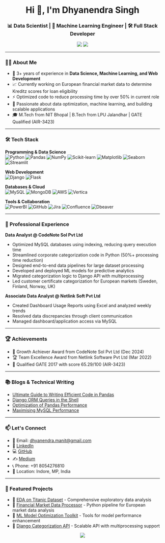 <!-- Header -->
<h1 align="center">Hi 👋, I'm Dhyanendra Singh</h1>
<h3 align="center">📊 Data Scientist | 🤖 Machine Learning Engineer | 🛠️ Full Stack Developer</h3>

<!-- GitHub Stats Card -->
<p align="center">
  <img src="https://github-readme-stats.vercel.app/api?username=DhyanendraSinghSikarwar&show_icons=true&theme=radical" />
  <img src="https://github-readme-streak-stats.herokuapp.com?user=DhyanendraSinghSikarwar&theme=radical&hide_border=true" />
</p>

---

### 🧑‍💻 About Me

- 💼 3+ years of experience in **Data Science, Machine Learning, and Web Development**
- 📈 Currently working on European financial market data to determine Kreditz scores for loan eligibility
- ⚡ Optimized code to reduce processing time by over 50% in current role
- 🌱 Passionate about data optimization, machine learning, and building scalable applications
- 🎓 M.Tech from NIT Bhopal | B.Tech from LPU Jalandhar | GATE Qualified (AIR-3423)

---

### 🛠 Tech Stack

**Programming & Data Science**  
![Python](https://img.shields.io/badge/Python-3776AB?style=for-the-badge&logo=python&logoColor=white)
![Pandas](https://img.shields.io/badge/Pandas-150458?style=for-the-badge&logo=pandas&logoColor=white)
![NumPy](https://img.shields.io/badge/NumPy-013243?style=for-the-badge&logo=numpy&logoColor=white)
![Scikit-learn](https://img.shields.io/badge/Scikit_learn-F7931E?style=for-the-badge&logo=scikit-learn&logoColor=white)
![Matplotlib](https://img.shields.io/badge/Matplotlib-11557C?style=for-the-badge&logo=python&logoColor=white)
![Seaborn](https://img.shields.io/badge/Seaborn-4C8CBF?style=for-the-badge)
![Streamlit](https://img.shields.io/badge/Streamlit-FF4B4B?style=for-the-badge&logo=streamlit&logoColor=white)

**Web Development**  
![Django](https://img.shields.io/badge/Django-092E20?style=for-the-badge&logo=django&logoColor=white)
![Flask](https://img.shields.io/badge/Flask-000000?style=for-the-badge&logo=flask&logoColor=white)

**Databases & Cloud**  
![MySQL](https://img.shields.io/badge/MySQL-4479A1?style=for-the-badge&logo=mysql&logoColor=white)
![MongoDB](https://img.shields.io/badge/MongoDB-47A248?style=for-the-badge&logo=mongodb&logoColor=white)
![AWS](https://img.shields.io/badge/AWS-232F3E?style=for-the-badge&logo=amazon-aws&logoColor=white)
![Vertica](https://img.shields.io/badge/Vertica-000000?style=for-the-badge)

**Tools & Collaboration**  
![PowerBI](https://img.shields.io/badge/PowerBI-F2C811?style=for-the-badge&logo=powerbi&logoColor=black)
![GitHub](https://img.shields.io/badge/GitHub-181717?style=for-the-badge&logo=github&logoColor=white)
![Jira](https://img.shields.io/badge/Jira-0052CC?style=for-the-badge&logo=jira&logoColor=white)
![Confluence](https://img.shields.io/badge/Confluence-172B4D?style=for-the-badge&logo=confluence&logoColor=white)
![Dbeaver](https://img.shields.io/badge/DBeaver-000000?style=for-the-badge)

---

### 💼 Professional Experience

**Data Analyst @ CodeNote Sol Pvt Ltd**  
- Optimized MySQL databases using indexing, reducing query execution time
- Streamlined corporate categorization code in Python (50%+ processing time reduction)
- Designed end-to-end data pipelines for large dataset processing
- Developed and deployed ML models for predictive analytics
- Migrated categorization logic to Django API with multiprocessing
- Led customer certificate categorization for European markets (Sweden, Finland, Norway, UK)

**Associate Data Analyst @ Netlink Soft Pvt Ltd**  
- Created Dashboard Usage Reports using Excel and analyzed weekly trends
- Resolved data discrepancies through client communication
- Managed dashboard/application access via MySQL

---

### 🏆 Achievements

- 🏅 Growth Achiever Award from CodeNote Sol Pvt Ltd (Dec 2024)
- 🏆 Team Excellence Award from Netlink Software Pvt Ltd (Mar 2022)
- 🎯 Qualified GATE 2017 with score 65.29/100 (AIR-3423)

---
### 📚 Blogs & Technical Writing

- [Ultimate Guide to Writing Efficient Code in Pandas](https://medium.com/@dhyanendra.singh/ultimate-guide-to-writing-efficient-code-time-memory-optimization-f573baaba729)
- [Django ORM Queries in the Shell](https://medium.com/@dhyanendra.singh/a-quick-guide-to-django-orm-queries-in-the-shell-0a306218557a)
- [Optimization of Pandas Performance](https://medium.com/@dhyanendra.singh/optimization-of-pandas-performance-a3c5bdc5fba2)
- [Maximising MySQL Performance](https://medium.com/@dhyanendra.singh/maximising-mysql-performance-571efc5de71b)
---

### 📫 Let's Connect

- 📧 Email: dhyanendra.manit@gmail.com
- 💼 [LinkedIn](https://www.linkedin.com/in/dhyanendra-singh/)
- 💻 [GitHub](https://github.com/DhyanendraSinghSikarwar)
- ✍️ [Medium](https://medium.com/@dhyanendra.singh)
- 📞 Phone: +91 8054276810
- 📍 Location: Indore, MP, India

---

### 🧩 Featured Projects

- 🔗 [EDA on Titanic Dataset](https://github.com/DhyanendraSinghSikarwar/EDA_Titanic) - Comprehensive exploratory data analysis
- 🔗 [Financial Market Data Processor](https://github.com/DhyanendraSinghSikarwar/financial-data-processor) - Python pipeline for European market data analysis
- 🔗 [ML Model Optimization Toolkit](https://github.com/DhyanendraSinghSikarwar/ml-optimization) - Tools for model performance enhancement
- 🔗 [Django Categorization API](https://github.com/DhyanendraSinghSikarwar/django-categorization-api) - Scalable API with multiprocessing support

<p align="center">
  <img src="https://github-readme-stats.vercel.app/api/top-langs/?username=DhyanendraSinghSikarwar&layout=compact&theme=tokyonight" />
</p>
